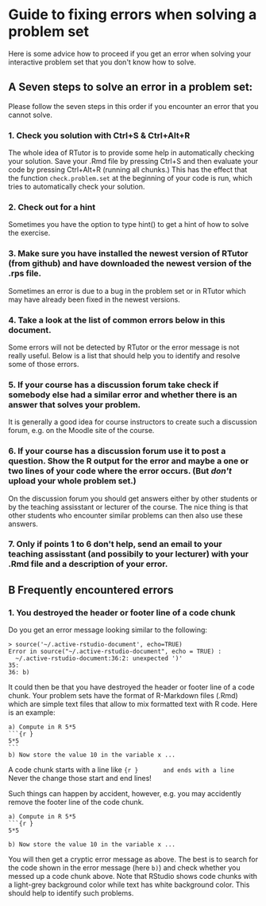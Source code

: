 Guide to fixing errors when solving a problem set
========================================================

Here is some advice how to proceed if you get an error when solving your interactive problem set that you don't know how to solve.

## A Seven steps to solve an error in a problem set:

Please follow the seven steps in this order if you encounter an error that you cannot solve.

### 1. Check you solution with Ctrl+S & Ctrl+Alt+R

The whole idea of RTutor is to provide some help in automatically checking your solution. Save your .Rmd file by pressing Ctrl+S and then evaluate your code by pressing Ctrl+Alt+R (running all chunks.) This has the effect that the function `check.problem.set` at the beginning of your code is run, which tries to automatically check your solution.

### 2. Check out for a hint

Sometimes you have the option to type hint() to get a hint of how to solve the exercise.

### 3. Make sure you have installed the newest version of RTutor (from github) and have downloaded the newest version of the .rps file.

Sometimes an error is due to a bug in the problem set or in RTutor which may have already been fixed in the newest versions.

### 4. Take a look at the list of common errors below in this document.

Some errors will not be detected by RTutor or the error message is not really useful. Below is a list that should help you to identify and resolve some of those errors.

### 5. If your course has a discussion forum take check if somebody else had a similar error and whether there is an answer that solves your problem.

It is generally a good idea for course instructors to create such a discussion forum, e.g. on the Moodle site of the course.

### 6. If your course has a discussion forum use it to post a question. Show the R output for the error and maybe a one or two lines of your code where the error occurs. (But *don't* upload your whole problem set.)

On the discussion forum you should get answers either by other students or by the teaching assisstant or lecturer of the course. The nice thing is that other students who encounter similar problems can then also use these answers.

### 7. Only if points 1 to 6 don't help, send an email to your teaching assisstant (and possibily to your lecturer) with your .Rmd file and a description of your error.

## B Frequently encountered errors

### 1. You destroyed the header or footer line of a code chunk

Do you get an error message looking similar to the following:

    > source('~/.active-rstudio-document', echo=TRUE)
    Error in source("~/.active-rstudio-document", echo = TRUE) : 
      ~/.active-rstudio-document:36:2: unexpected ')'
    35: 
    36: b)

It could then be that you have destroyed the header or footer line of a code chunk. Your problem sets have the format of R-Markdown files (.Rmd) which are simple text files that allow to mix formatted text with R code. Here is an example: 

    a) Compute in R 5*5
    ```{r }
    5*5
    ```
    b) Now store the value 10 in the variable x ...


A code chunk starts with a line like
    ```{r }      
and ends with a line
    ```
Never the change those start and end lines!

Such things can happen by accident, however, e.g. you may accidently remove the footer line of the code chunk.

    a) Compute in R 5*5
    ```{r }
    5*5
    
    b) Now store the value 10 in the variable x ...

You will then get a cryptic error message as above. The best is to search for the code shown in the error message (here `b)`) and check whether you messed up a code chunk above.
Note that RStudio shows code chunks with a light-grey background color while text has white background color. This should help to identify such problems.
